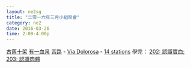 ```yaml
---
layout: ne2sg
title: "二零一六年三月小組聚會"
category: ne2
date: 2016-03-26
time: 2:00-4:00p
---
```

<span>[古舊十架](http://www.youtube.com/watch?v=YrgTeijLb1I)</span>
<span>[有一血泉](http://www.youtube.com/watch?v=nqD3DN2JrFY)</span>
<span>[苦路](http://www.youtube.com/watch?v=d6zoa2Y-ZEU) - [Via Dolorosa](http://www.youtube.com/watch?v=tSvyuCaL9pc) - [14 stations](http://www.biblewalks.com/Sites/ViaDolorosa.html)</span>
<span>學完： [202: 認識寶血; 203: 認識肉體](/ne2/newman.html)</span>
